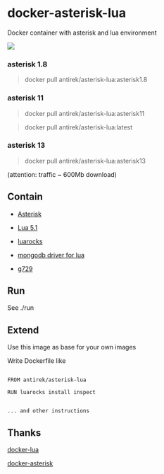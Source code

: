 # docker-asterisk-lua

Docker container with asterisk and lua environment

[![](https://images.microbadger.com/badges/image/antirek/asterisk-lua.svg)](https://microbadger.com/images/antirek/asterisk-lua "Get your own image badge on microbadger.com")

### asterisk 1.8

> docker pull antirek/asterisk-lua:asterisk1.8

### asterisk 11

> docker pull antirek/asterisk-lua:asterisk11

> docker pull antirek/asterisk-lua:latest

### asterisk 13

> docker pull antirek/asterisk-lua:asterisk13


(attention: traffic ~ 600Mb download)


## Contain

- [Asterisk](http://www.asterisk.org/)

- [Lua 5.1](http://www.lua.org/)

- [luarocks](https://luarocks.org/)

- [mongodb driver for lua](https://github.com/moai/luamongo)

- [g729](http://asterisk.hosting.lv/)



## Run

See ./run


## Extend

Use this image as base for your own images

Write Dockerfile like

`````

FROM antirek/asterisk-lua

RUN luarocks install inspect


... and other instructions

`````




## Thanks

[docker-lua](https://github.com/niaquinto/docker-lua)

[docker-asterisk](https://github.com/dougbtv/docker-asterisk)

